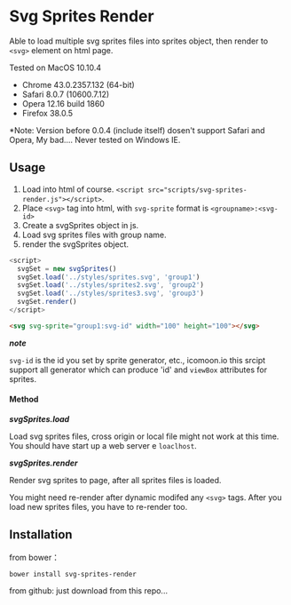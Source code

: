 # Svg Sprites Render

Able to load multiple svg sprites files into sprites object, then render to `<svg>` element on html page. 

Tested on MacOS 10.10.4
* Chrome 43.0.2357.132 (64-bit)
* Safari 8.0.7 (10600.7.12)
* Opera 12.16 build 1860
* Firefox 38.0.5

*Note: Version before 0.0.4 (include itself) dosen't support Safari and Opera, My bad....
Never tested on Windows IE.

## Usage

1. Load into html of course. `<script src="scripts/svg-sprites-render.js"></script>`.
1. Place `<svg>` tag into html, with `svg-sprite` format is `<groupname>:<svg-id>`
1. Create a svgSprites object in js.
1. Load svg sprites files with group name.
1. render the svgSprites object.

```javascript
<script>
  svgSet = new svgSprites()
  svgSet.load('../styles/sprites.svg', 'group1')
  svgSet.load('../styles/sprites2.svg', 'group2')
  svgSet.load('../styles/sprites3.svg', 'group3')
  svgSet.render()
</script>
```

```html
<svg svg-sprite="group1:svg-id" width="100" height="100"></svg>
```

***note***

`svg-id` is the id you set by sprite generator, etc., icomoon.io
this srcipt support all generator which can produce 'id' and `viewBox` attributes for sprites.

#### Method

***svgSprites.load***

Load svg sprites files, cross origin or local file might not work at this time.
You should have start up a web server e ```loaclhost```.

***svgSprites.render***

Render svg sprites to page, after all sprites files is loaded.

You might need re-render after dynamic modifed any `<svg>` tags.
After you load new sprites files, you have to re-render too.


## Installation
from bower：

```
bower install svg-sprites-render
```

from github:
just download from this repo...
